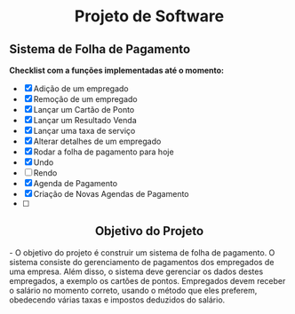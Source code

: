 <h1 align ="center"> Projeto de Software</h1>

## Sistema de Folha de Pagamento

 **Checklist com a funções implementadas até o momento:**
- [x] Adição de um empregado
- [x] Remoção de um empregado
- [x] Lançar um Cartão de Ponto
- [x] Lançar um Resultado Venda
- [x] Lançar uma taxa de serviço
- [x] Alterar detalhes de um empregado
- [x] Rodar a folha de pagamento para hoje
- [x] Undo
- [ ] Rendo
- [x] Agenda de Pagamento
- [x] Criação de Novas Agendas de Pagamento
- [ ] 
<h2 align ="center"> Objetivo do Projeto</h2>
   - O objetivo do projeto é construir um sistema de folha de pagamento. O sistema consiste do
gerenciamento de pagamentos dos empregados de uma empresa. Além disso, o sistema deve
gerenciar os dados destes empregados, a exemplo os cartões de pontos. Empregados devem receber
o salário no momento correto, usando o método que eles preferem, obedecendo várias taxas e
impostos deduzidos do salário.

